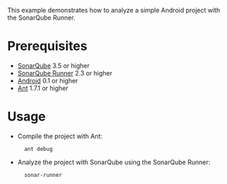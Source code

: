 This example demonstrates how to analyze a simple Android project with the SonarQube Runner.

Prerequisites
=============
* [SonarQube](http://www.sonarsource.org/downloads/) 3.5 or higher
* [SonarQube Runner](http://docs.codehaus.org/x/N4KxDQ) 2.3 or higher
* [Android](http://docs.codehaus.org/x/J6C7DQ) 0.1 or higher
* [Ant](http://ant.apache.org/) 1.7.1 or higher

Usage
=====
* Compile the project with Ant:

        ant debug

* Analyze the project with SonarQube using the SonarQube Runner:

        sonar-runner
